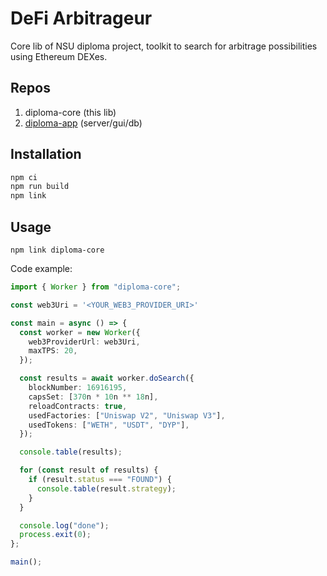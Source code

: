 # DeFi Arbitrageur 

Core lib of NSU diploma project, toolkit to search for arbitrage possibilities using Ethereum DEXes.

## Repos

1. diploma-core (this lib)
2. [diploma-app](https://github.com/zpix1/diploma-app) (server/gui/db)

## Installation

```bash
npm ci
npm run build
npm link
```

## Usage
```
npm link diploma-core
```

Code example: 

```typescript
import { Worker } from "diploma-core";

const web3Uri = '<YOUR_WEB3_PROVIDER_URI>'

const main = async () => {
  const worker = new Worker({
    web3ProviderUrl: web3Uri,
    maxTPS: 20,
  });

  const results = await worker.doSearch({
    blockNumber: 16916195,
    capsSet: [370n * 10n ** 18n],
    reloadContracts: true,
    usedFactories: ["Uniswap V2", "Uniswap V3"],
    usedTokens: ["WETH", "USDT", "DYP"],
  });

  console.table(results);

  for (const result of results) {
    if (result.status === "FOUND") {
      console.table(result.strategy);
    }
  }

  console.log("done");
  process.exit(0);
};

main();
```
